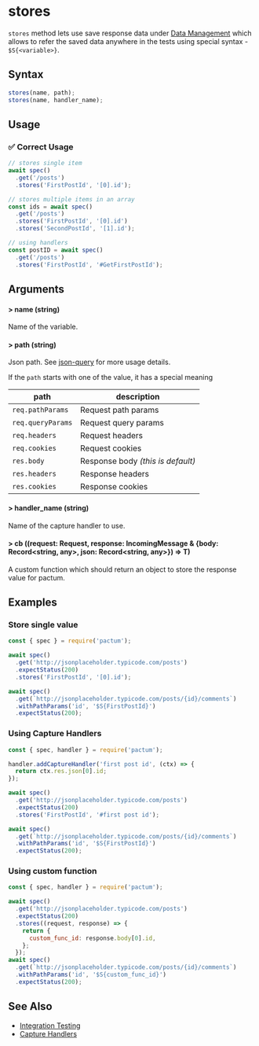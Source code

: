 # stores

`stores` method lets use save response data under [Data Management]() which allows to refer the saved data anywhere in the tests using special syntax - `$S{<variable>}`.

## Syntax

```js
stores(name, path);
stores(name, handler_name);
```

## Usage

### ✅  Correct Usage

```js
// stores single item
await spec()
  .get('/posts')
  .stores('FirstPostId', '[0].id');
```

```js
// stores multiple items in an array
const ids = await spec()
  .get('/posts')
  .stores('FirstPostId', '[0].id')
  .stores('SecondPostId', '[1].id');
```

```js
// using handlers
const postID = await spec()
  .get('/posts')
  .stores('FirstPostId', '#GetFirstPostId');
```

## Arguments

#### > name (string)

Name of the variable.

#### > path (string)

Json path. See [json-query](https://www.npmjs.com/package/json-query) for more usage details.

If the `path` starts with one of the value, it has a special meaning

| path              | description                       |
|-------------------|-----------------------------------|
| `req.pathParams`  | Request path params               |
| `req.queryParams` | Request query params              |
| `req.headers`     | Request headers                   |
| `req.cookies`     | Request cookies                   |
| `res.body`        | Response body *(this is default)* |
| `res.headers`     | Response headers                  |
| `res.cookies`     | Response cookies                  |

#### > handler_name (string)

Name of the capture handler to use.

#### > cb ((request: Request, response: IncomingMessage & {body: Record<string, any>, json: Record<string, any>}) => T)

A custom function which should return an object to store the response value for pactum.

## Examples

### Store single value

```js
const { spec } = require('pactum');

await spec()
  .get('http://jsonplaceholder.typicode.com/posts')
  .expectStatus(200)
  .stores('FirstPostId', '[0].id');

await spec()
  .get(`http://jsonplaceholder.typicode.com/posts/{id}/comments`)
  .withPathParams('id', '$S{FirstPostId}')
  .expectStatus(200);
```

### Using Capture Handlers

```js
const { spec, handler } = require('pactum');

handler.addCaptureHandler('first post id', (ctx) => {
  return ctx.res.json[0].id;
});

await spec()
  .get('http://jsonplaceholder.typicode.com/posts')
  .expectStatus(200)
  .stores('FirstPostId', '#first post id');

await spec()
  .get(`http://jsonplaceholder.typicode.com/posts/{id}/comments`)
  .withPathParams('id', '$S{FirstPostId}')
  .expectStatus(200);
```

### Using custom function

```js
const { spec, handler } = require('pactum');

await spec()
  .get('http://jsonplaceholder.typicode.com/posts')
  .expectStatus(200)
  .stores((request, response) => {
    return {
      custom_func_id: response.body[0].id,
    };
  });
await spec()
  .get(`http://jsonplaceholder.typicode.com/posts/{id}/comments`)
  .withPathParams('id', '$S{custom_func_id}')
  .expectStatus(200);
```

## See Also

- [Integration Testing](/guides/integration-testing)
- [Capture Handlers](/api/handlers/addCaptureHandler)